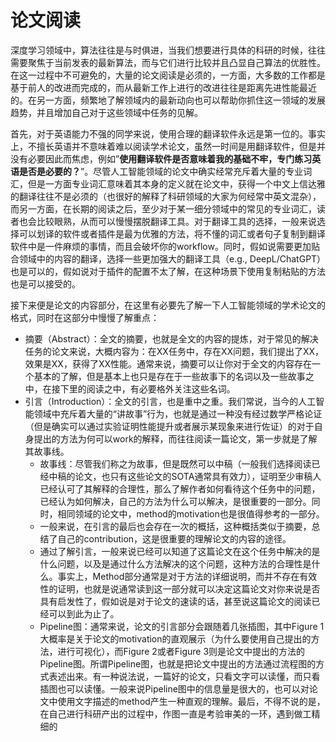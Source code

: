 # 论文阅读

深度学习领域中，算法往往是与时俱进，当我们想要进行具体的科研的时候，往往需要聚焦于当前发表的最新算法，而与它们进行比较并且凸显自己算法的优胜性。在这一过程中不可避免的，大量的论文阅读是必须的，一方面，大多数的工作都是基于前人的改进而完成的，而从最新工作上进行的改进往往是距离先进性能最近的。在另一方面，频繁地了解领域内的最新动向也可以帮助你抓住这一领域的发展趋势，并且增加自己对于这些领域中任务的见解。

首先，对于英语能力不强的同学来说，使用合理的翻译软件永远是第一位的。事实上，不擅长英语并不意味着难以阅读学术论文，虽然一时间是用翻译软件，但是并没有必要因此而焦虑，例如”**使用翻译软件是否意味着我的基础不牢，专门练习英语是否是必要的？**”。尽管人工智能领域的论文中确实经常充斥着大量的专业词汇，但是一方面专业词汇意味着其本身的定义就在论文中，获得一个中文上信达雅的翻译往往不是必须的（也很好的解释了科研领域的大家为何经常中英文混杂），而另一方面，在长期的阅读之后，至少对于某一细分领域中的常见的专业词汇，读者也会比较眼熟，从而可以慢慢摆脱翻译工具。对于翻译工具的选择，一般来说选择可以划译的软件或者插件是最为优雅的方法，将不懂的词汇或者句子复制到翻译软件中是一件麻烦的事情，而且会破坏你的workflow。同时，假如说需要更加贴合领域中的内容的翻译，选择一些更加强大的翻译工具（e.g., DeepL/ChatGPT）也是可以的，假如说对于插件的配置不太了解，在这种场景下使用复制粘贴的方法也是可以接受的。

接下来便是论文的内容部分，在这里有必要先了解一下人工智能领域的学术论文的格式，同时在这部分中慢慢了解重点：

- 摘要（Abstract）：全文的摘要，也就是全文的内容的提炼，对于常见的解决任务的论文来说，大概内容为：在XX任务中，存在XX问题，我们提出了XX，效果是XX，获得了XX性能。通常来说，摘要可以让你对于全文的内容存在一个基本的了解，但是基本上也只是存在于一些故事下的名词以及一些故事之中，在接下里的阅读之中，有必要格外关注这些名词。
- 引言（Introduction）：全文的引言，也是重中之重。我们常说，当今的人工智能领域中充斥着大量的“讲故事”行为，也就是通过一种没有经过数学严格论证（但是确实可以通过实验证明性能提升或者展示某现象来进行佐证）的对于自身提出的方法为何可以work的解释，而往往阅读一篇论文，第一步就是了解其故事线。
  - 故事线：尽管我们称之为故事，但是既然可以中稿（一般我们选择阅读已经中稿的论文，也只有这些论文的SOTA通常具有效力），证明至少审稿人已经认可了其解释的合理性，那么了解作者如何看待这个任务中的问题，已经认为如何解决，自己的方法为什么可以解决，是很重要的一部分。同时，相同领域的论文中，method的motivation也是很值得参考的一部分。
  - 一般来说，在引言的最后也会存在一次的概括，这种概括类似于摘要，总结了自己的contribution，这是很重要的理解论文的内容的途径。
  - 通过了解引言，一般来说已经可以知道了这篇论文在这个任务中解决的是什么问题，以及是通过什么方法解决的这个问题，这种方法的合理性是什么。事实上，Method部分通常是对于方法的详细说明，而并不存在有效性的证明，也就是说通常读到这一部分就可以决定这篇论文对你来说是否具有启发性了，假如说是对于论文的速读的话，甚至说这篇论文的阅读已经可以到此为止了。
  - Pipeline图：通常来说，论文的引言部分会跟随着几张插图，其中Figure 1大概率是关于论文的motivation的直观展示（为什么要使用自己提出的方法，进行可视化），而Figure 2或者Figure 3则是论文中提出的方法的Pipeline图。所谓Pipeline图，也就是把论文中提出的方法通过流程图的方式表述出来。有一种说法说，一篇好的论文，只看文字可以读懂，而只看插图也可以读懂。一般来说Pipeline图中的信息量是很大的，也可以对论文中使用文字描述的method产生一种直观的理解。最后，不得不说的是，在自己进行科研产出的过程中，作图一直是考验审美的一环，遇到做工精细的